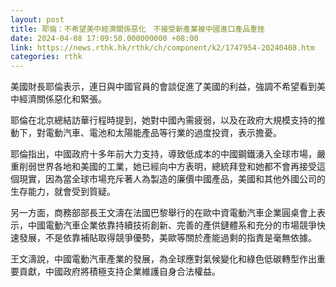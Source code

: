 ```yaml
---
layout: post
title: 耶倫：不希望美中經濟關係惡化　不接受新產業被中國進口產品重挫
date: 2024-04-08 17:09:50.000000000 +08:00
link: https://news.rthk.hk/rthk/ch/component/k2/1747954-20240408.htm
categories: rthk
---
```


美國財長耶倫表示，連日與中國官員的會談促進了美國的利益，強調不希望看到美中經濟關係惡化和緊張。

耶倫在北京總結訪華行程時提到，她對中國內需疲弱，以及在政府大規模支持的推動下，對電動汽車、電池和太陽能產品等行業的過度投資，表示擔憂。

耶倫指出，中國政府十多年前大力支持，導致低成本的中國鋼鐵湧入全球市場，嚴重削弱世界各地和美國的工業，她已經向中方表明，總統拜登和她都不會再接受這個現實，因為當全球市場充斥著人為製造的廉價中國產品，美國和其他外國公司的生存能力，就會受到質疑。

另一方面，商務部部長王文濤在法國巴黎舉行的在歐中資電動汽車企業圓桌會上表示，中國電動汽車企業依靠持續技術創新、完善的產供鏈體系和充分的市場競爭快速發展，不是依靠補貼取得競爭優勢，美歐等關於產能過剩的指責是毫無依據。

王文濤說，中國電動汽車產業的發展，為全球應對氣候變化和綠色低碳轉型作出重要貢獻，中國政府將積極支持企業維護自身合法權益。
